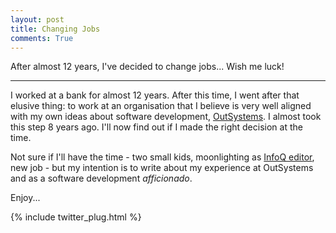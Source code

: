 ```yaml
---
layout: post
title: Changing Jobs
comments: True
---
```


After almost 12 years, I've decided to change jobs... Wish me luck!

-----

I worked at a bank for almost 12 years. After this time, I went after that elusive thing: to work at an organisation that I believe is very well aligned with my own ideas about software development, [OutSystems](http://www.outsystems.com). I almost took this step 8 years ago. I'll now find out if I made the right decision at the time.

Not sure if I'll have the time - two small kids, moonlighting as [InfoQ editor](http://www.infoq.com/author/João-Miranda), new job - but my intention is to write about my experience at OutSystems and as a software development _afficionado_.

Enjoy...

{% include twitter_plug.html %}
